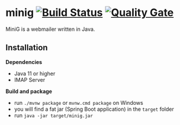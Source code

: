 minig [![Build Status](https://github.com/ksokol/minig/workflows/CI/badge.svg)](https://github.com/ksokol/minig) [![Quality Gate](https://sonarcloud.io/api/project_badges/measure?project=miniG%3AminiG&metric=alert_status)](https://sonarcloud.io/dashboard/index/miniG:miniG)
=====

MiniG is a webmailer written in Java.

Installation
------------

**Dependencies**

- Java 11 or higher
- IMAP Server

**Build and package**

- run `./mvnw package` or `mvnw.cmd package` on Windows
- you will find a fat jar (Spring Boot application) in the `target` folder
- run `java -jar target/minig.jar`
